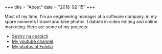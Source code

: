+++
title = "About"
date = "2018-02-15"
+++

Most of my time, I'm an engineering manager at a software company, in my spare moments I travel and take photos. I dabble in video editing and online marketing. Here are some of my projects:

* [Sestry na cestách](sestrynacestach.sk)
* [My youtube channel](https://www.youtube.com/channel/UCpqWnZJqHaP-K8n4GtIXN-w?view_as=subscriber)
* [My photos at Fotolia](https://us.fotolia.com/p/201190927)
